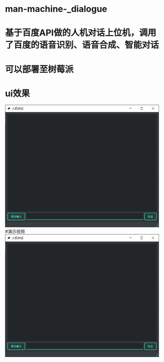# man-machine-_dialogue
# 基于百度API做的人机对话上位机，调用了百度的语音识别、语音合成、智能对话
# 可以部署至树莓派
# ui效果
![image](https://github.com/karlmaji/man-machine-_dialogue/blob/master/show.png)
#演示视频
[![video](https://github.com/karlmaji/man-machine-_dialogue/blob/master/show.png)](https://user-images.githubusercontent.com/98312782/198293839-3072e598-e9e6-4fea-a1b3-3050dff4aba2.mp4)


